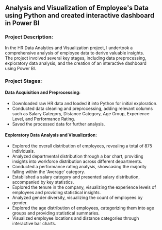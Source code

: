 ## Analysis and Visualization of Employee's Data using Python and created interactive dashboard in Power BI  

### Project Description:
In the HR Data Analytics and Visualization project, I undertook a comprehensive analysis of employee data to derive valuable insights.  
The project involved several key stages, including data preprocessing, exploratory data analysis, and the creation of an interactive dashboard using Power BI.

### Project Stages:
#### Data Acquisition and Preprocessing:
* Downloaded raw HR data and loaded it into Python for initial exploration.
* Conducted data cleaning and preprocessing, adding relevant columns such as Salary Category, Distance Category, Age Group, Experience Level, and Performance Rating.
* Saved the processed data for further analysis.

#### Exploratory Data Analysis and Visualization:
* Explored the overall distribution of employees, revealing a total of 875 individuals.
* Analyzed departmental distribution through a bar chart, providing insights into workforce distribution across different departments.
* Conducted a performance rating analysis, showcasing the majority falling within the 'Average' category.
* Established a salary category and presented salary distribution, accompanied by key statistics.
* Explored the tenure in the company, visualizing the experience levels of employees and providing statistical insights.
* Analyzed gender diversity, visualizing the count of employees by gender.
* Explored the age distribution of employees, categorizing them into age groups and providing statistical summaries.
* Visualized employee locations and distance categories through interactive bar charts.
